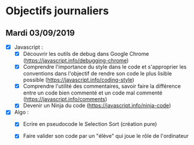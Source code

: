 # Objectifs journaliers

## Mardi 03/09/2019


* [x] Javascript :
  * [x] Découvrir les outils de debug dans Google Chrome (https://javascript.info/debugging-chrome)
  * [x] Comprendre l'importance du style dans le code et s'approprier les conventions dans l'objectif de rendre son code le plus lisible possible (https://javascript.info/coding-style)
  * [x] Comprendre l'utilité des commentaires, savoir faire la différence entre un code bien commenté et un code mal commenté (https://javascript.info/comments)
  * [x] Devenir un Ninja du code (https://javascript.info/ninja-code)

* [x] Algo : 
  * [x] Ecrire en pseudocode le Selection Sort (création pure)
  * [x] Faire valider son code par un "élève" qui joue le rôle de l'ordinateur


